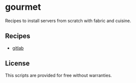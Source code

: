gourmet
============

Recipes to install servers from scratch with fabric and cuisine.

## Recipes

- [gitlab](https://github.com/dlapiduz/gourmet/gitlab)

## License

This scripts are provided for free without warranties.